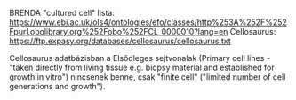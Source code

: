 BRENDA "cultured cell" lista: https://www.ebi.ac.uk/ols4/ontologies/efo/classes/http%253A%252F%252Fpurl.obolibrary.org%252Fobo%252FCL_0000010?lang=en
Cellosaurus: https://ftp.expasy.org/databases/cellosaurus/cellosaurus.txt

Cellosaurus adatbázisban a Elsődleges sejtvonalak (Primary cell lines - "taken directly from living tissue e.g. biopsy material and established for growth in vitro") nincsenek benne, csak "finite cell" ("limited number of cell generations and growth").
